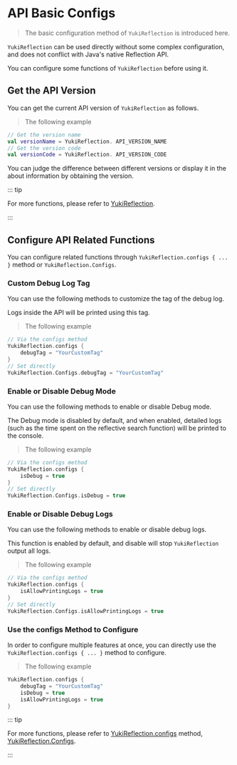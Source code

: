 # API Basic Configs

> The basic configuration method of `YukiReflection` is introduced here.

`YukiReflection` can be used directly without some complex configuration, and does not conflict with Java's native Reflection API.

You can configure some functions of `YukiReflection` before using it.

## Get the API Version

You can get the current API version of `YukiReflection` as follows.

> The following example

```kotlin
// Get the version name
val versionName = YukiReflection. API_VERSION_NAME
// Get the version code
val versionCode = YukiReflection. API_VERSION_CODE
```

You can judge the difference between different versions or display it in the about information by obtaining the version.

::: tip

For more functions, please refer to [YukiReflection](../api/public/com/highcapable/yukireflection/YukiReflection).

:::

## Configure API Related Functions

You can configure related functions through `YukiReflection.configs { ... }` method or `YukiReflection.Configs`.

### Custom Debug Log Tag

You can use the following methods to customize the tag of the debug log.

Logs inside the API will be printed using this tag.

> The following example

```kotlin
// Via the configs method
YukiReflection.configs {
    debugTag = "YourCustomTag"
}
// Set directly
YukiReflection.Configs.debugTag = "YourCustomTag"
```

### Enable or Disable Debug Mode

You can use the following methods to enable or disable Debug mode.

The Debug mode is disabled by default, and when enabled, detailed logs (such as the time spent on the reflective search function) will be printed to the console.

> The following example

```kotlin
// Via the configs method
YukiReflection.configs {
    isDebug = true
}
// Set directly
YukiReflection.Configs.isDebug = true
```

### Enable or Disable Debug Logs

You can use the following methods to enable or disable debug logs.

This function is enabled by default, and disable will stop `YukiReflection` output all logs.

> The following example

```kotlin
// Via the configs method
YukiReflection.configs {
    isAllowPrintingLogs = true
}
// Set directly
YukiReflection.Configs.isAllowPrintingLogs = true
```

### Use the configs Method to Configure

In order to configure multiple features at once, you can directly use the `YukiReflection.configs { ... }` method to configure.

> The following example

```kotlin
YukiReflection.configs {
    debugTag = "YourCustomTag"
    isDebug = true
    isAllowPrintingLogs = true
}
```

::: tip

For more functions, please refer to [YukiReflection.configs](../api/public/com/highcapable/yukireflection/YukiReflection#configs-method) method, [YukiReflection.Configs](../api/public/com/highcapable/yukireflection/YukiReflection#configs-object).

:::